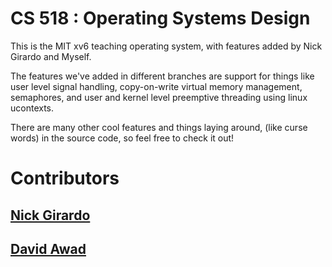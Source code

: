 # CS 518 : Operating Systems Design


This is the MIT xv6 teaching operating system, with features added by Nick Girardo and Myself.


The features we've added in different branches are support for things like user level signal handling, copy-on-write virtual memory management, semaphores, and user and kernel level preemptive threading using linux ucontexts.  


There are many other cool features and things laying around, (like curse words) in the source code, so feel free to check it out!

# Contributors 
## [Nick Girardo](nickgirardo.com)
## [David Awad](http://davidawad.github.io)
